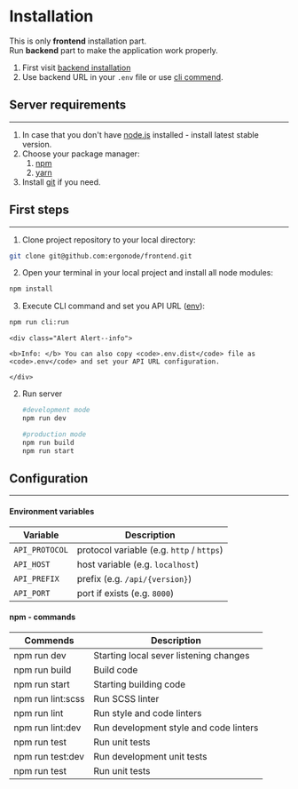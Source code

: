 # Installation
This is only **frontend** installation part.<br>
Run **backend** part to make the application work properly.

<div class="Alert Alert--warning">

1. First visit [backend installation](backend/installation_and_configuration)<br>
2. Use backend URL in your `.env` file or use [cli commend](frontend/installation?id=configuration).
   
</div>

## Server requirements
---

1. In case that you don't have [node.js](https://nodejs.org/en/download/) installed - install latest stable version.
2. Choose your package manager:
   1. [npm](https://www.npmjs.com/get-npm)
   2. [yarn](https://yarnpkg.com/en/)
3. Install [git](https://git-scm.com/downloads) if you need.
   

## First steps
---

1. Clone project repository to your local directory:
```bash
git clone git@github.com:ergonode/frontend.git
```

2. Open your terminal in your local project and install all node modules:
```bash
npm install
```

3. Execute CLI command and set you API URL ([env](frontend/installation?id=environment-variables)):
```bash
npm run cli:run
```

    <div class="Alert Alert--info">

    <b>Info: </b> You can also copy <code>.env.dist</code> file as <code>.env</code> and set your API URL configuration.

    </div>

2. Run server
   
    ```bash
    #development mode
    npm run dev

    #production mode
    npm run build
    npm run start
    ```


## Configuration
---

#### Environment variables

| Variable    | Description                            |
|-------------|----------------------------------------|
| ```API_PROTOCOL``` | protocol variable (e.g. ```http``` / ```https```) |
| ```API_HOST``` | host variable (e.g. ```localhost```) |
| ```API_PREFIX``` | prefix (e.g. ```/api/{version}```) |
| ```API_PORT``` | port if exists (e.g. ```8000```) |



#### npm - commands

| Commends    | Description                            |
|-------------|----------------------------------------|
| npm run dev | Starting local sever listening changes |
| npm run build | Build code |
| npm run start | Starting building code |
| npm run lint:scss | Run SCSS linter |
| npm run lint | Run style and code linters |
| npm run lint:dev | Run development style and code linters |
| npm run test | Run unit tests |
| npm run test:dev | Run development unit tests |
| npm run test | Run unit tests |
